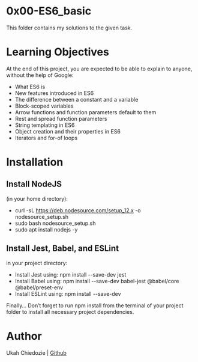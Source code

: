 # 0x00-ES6_basic
This folder contains my solutions to the given task.

# Learning Objectives
At the end of this project, you are expected to be able to explain to anyone, without the help of Google:
  - What ES6 is
  - New features introduced in ES6
  - The difference between a constant and a variable
  - Block-scoped variables
  - Arrow functions and function parameters default to them
  - Rest and spread function parameters
  - String templating in ES6
  - Object creation and their properties in ES6
  - Iterators and for-of loops

# Installation
## Install NodeJS
(in your home directory):
  - curl -sL https://deb.nodesource.com/setup_12.x -o nodesource_setup.sh
  - sudo bash nodesource_setup.sh
  - sudo apt install nodejs -y

## Install Jest, Babel, and ESLint
in your project directory:
  - Install Jest using: npm install --save-dev jest
  - Install Babel using: npm install --save-dev babel-jest @babel/core @babel/preset-env
  - Install ESLint using: npm install --save-dev 

Finally…
Don’t forget to run npm install from the terminal of your project folder to install all necessary project dependencies.

# Author
Ukah Chiedozie | [Github](https://github.com/dozonalx)
